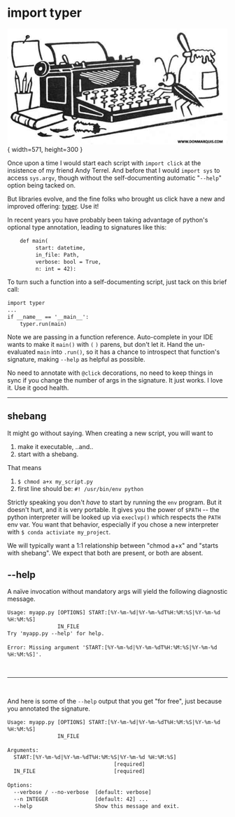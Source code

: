 
# import typer

![Archy](asset/2022-05-08/archy.jpg){ width=571, height=300 }

Once upon a time I would start each script with `import click`
at the insistence of my friend Andy Terrel.
And before that I would `import sys` to access `sys.argv`,
though without the self-documenting
automatic "`--help`" option being tacked on.

But libraries evolve, and the fine folks who brought us click
have a new and improved offering:
[typer](https://pypi.org/project/typer/).
Use it!

In recent years you have probably been taking advantage of
python's optional type annotation, leading to signatures like this:

        def main(
             start: datetime,
             in_file: Path,
             verbose: bool = True,
             n: int = 42):

To turn such a function into a self-documenting script,
just tack on this brief call:

    import typer
    ...
    if __name__ == '__main__':
        typer.run(main)

Note we are passing in a function reference.
Auto-complete in your IDE wants to make it `main()`
with `(` `)` parens, but don't
let it. Hand the un-evaluated `main` into `.run()`,
so it has a chance to introspect that function's signature,
making `--help` as helpful as possible.

No need to annotate with `@click` decorations,
no need to keep things in sync if you change the
number of args in the signature.
It just works.
I love it.
Use it good health.

----

## shebang

It might go without saying.
When creating a new script, you will want to

1. make it executable, ..and..
2. start with a shebang.

That means

1. `$ chmod a+x my_script.py`
2. first line should be: `#! /usr/bin/env python`

Strictly speaking you don't _have_ to start by running the `env` program.
But it doesn't hurt, and it is very portable.
It gives you the power of `$PATH` -- the python interpreter
will be looked up via `execlvp()` which respects the `PATH` env var.
You want that behavior, especially if you chose a new interpreter
with `$ conda activiate my_project`.

We will typically want a 1:1 relationship between "chmod a+x"
and "starts with shebang".
We expect that both are present, or both are absent.

## --help

A naïve invocation without mandatory args
will yield the following diagnostic message.
```
Usage: myapp.py [OPTIONS] START:[%Y-%m-%d|%Y-%m-%dT%H:%M:%S|%Y-%m-%d %H:%M:%S]
                IN_FILE
Try 'myapp.py --help' for help.

Error: Missing argument 'START:[%Y-%m-%d|%Y-%m-%dT%H:%M:%S|%Y-%m-%d %H:%M:%S]'.
```

<br />

----

<br />

And here is some of the `--help` output that you get "for free",
just because you annotated the signature.
```
Usage: myapp.py [OPTIONS] START:[%Y-%m-%d|%Y-%m-%dT%H:%M:%S|%Y-%m-%d %H:%M:%S]
                IN_FILE

Arguments:
  START:[%Y-%m-%d|%Y-%m-%dT%H:%M:%S|%Y-%m-%d %H:%M:%S]
                                  [required]
  IN_FILE                         [required]

Options:
  --verbose / --no-verbose  [default: verbose]
  --n INTEGER               [default: 42] ...
  --help                    Show this message and exit.
```
